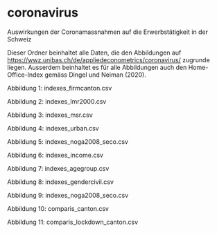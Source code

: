 # coronavirus
Auswirkungen der Coronamassnahmen auf die Erwerbstätigkeit in der Schweiz

Dieser Ordner beinhaltet alle Daten, die den Abbildungen auf https://wwz.unibas.ch/de/appliedeconometrics/coronavirus/ zugrunde liegen. Ausserdem beinhaltet es für alle Abbildungen auch den Home-Office-Index gemäss Dingel und Neiman (2020).

Abbildung 1:  indexes_firmcanton.csv

Abbildung 2:  indexes_lmr2000.csv

Abbildung 3:  indexes_msr.csv

Abbildung 4:  indexes_urban.csv

Abbildung 5:  indexes_noga2008_seco.csv

Abbildung 6:  indexes_income.csv

Abbildung 7:  indexes_agegroup.csv

Abbildung 8:  indexes_gendercivil.csv

Abbildung 9:  indexes_noga2008_seco.csv

Abbildung 10: comparis_canton.csv

Abbildung 11: comparis_lockdown_canton.csv
